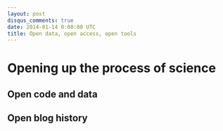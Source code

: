```yaml
---
layout: post
disqus_comments: true
date: 2014-01-14 0:00:00 UTC
title: Open data, open access, open tools
---
```


# Opening up the process of science

## Open code and data

## Open blog history


